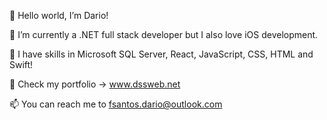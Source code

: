 👋 Hello world, I’m Dario!

🌱 I’m currently a .NET full stack developer but I also love iOS development.

🎯 I have skills in Microsoft SQL Server, React, JavaScript, CSS, HTML and Swift!

👀 Check my portfolio -> www.dssweb.net

📫 You can reach me to fsantos.dario@outlook.com

